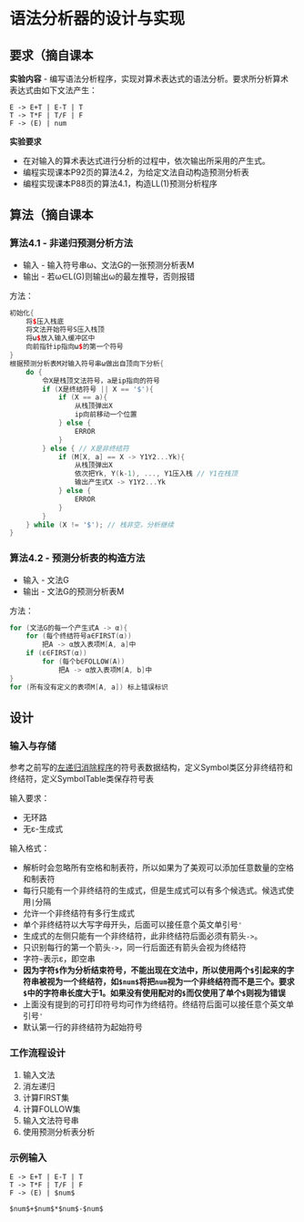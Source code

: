 # 语法分析器的设计与实现

## 要求（摘自课本

**实验内容** - 编写语法分析程序，实现对算术表达式的语法分析。要求所分析算术表达式由如下文法产生：

```
E -> E+T | E-T | T
T -> T*F | T/F | F
F -> (E) | num
```

**实验要求**
- 在对输入的算术表达式进行分析的过程中，依次输出所采用的产生式。
- 编程实现课本P92页的算法4.2，为给定文法自动构造预测分析表
- 编程实现课本P88页的算法4.1，构造LL(1)预测分析程序

## 算法（摘自课本

### 算法4.1 - 非递归预测分析方法

- 输入 - 输入符号串ω、文法G的一张预测分析表M
- 输出 - 若ω∈L(G)则输出ω的最左推导，否则报错

方法：

```c++
初始化{
	将$压入栈底
	将文法开始符号S压入栈顶
	将ω$放入输入缓冲区中
	向前指针ip指向ω$的第一个符号
}
根据预测分析表M对输入符号串ω做出自顶向下分析{
	do {
		令X是栈顶文法符号，a是ip指向的符号
		if (X是终结符号 || X == '$'){
			if (X == a){
				从栈顶弹出X
				ip向前移动一个位置
			} else {
				ERROR
			}
		} else { // X是非终结符
			if (M[X, a] == X -> Y1Y2...Yk){
				从栈顶弹出X
				依次把Yk, Y(k-1), ..., Y1压入栈 // Y1在栈顶
				输出产生式X -> Y1Y2...Yk
			} else {
				ERROR
			}
		}
	} while (X != '$'); // 栈非空，分析继续
}
```

### 算法4.2 - 预测分析表的构造方法

- 输入 - 文法G
- 输出 - 文法G的预测分析表M

方法：

```c++
for (文法G的每一个产生式A -> α){
	for (每个终结符号a∈FIRST(α))
		把A -> α放入表项M[A, a]中
	if (ε∈FIRST(α))
		for (每个b∈FOLLOW(A))
			把A -> α放入表项M[A, b]中
}
for (所有没有定义的表项M[A, a]) 标上错误标识
```

## 设计

### 输入与存储

参考之前写的[左递归消除程序](https://github.com/DiscreteTom/left-recursion-killer)的符号表数据结构，定义Symbol类区分非终结符和终结符，定义SymbolTable类保存符号表

输入要求：
- 无环路
- 无ε-生成式

输入格式：
- 解析时会忽略所有空格和制表符，所以如果为了美观可以添加任意数量的空格和制表符
- 每行只能有一个非终结符的生成式，但是生成式可以有多个候选式。候选式使用`|`分隔
- 允许一个非终结符有多行生成式
- 单个非终结符以大写字母开头，后面可以接任意个英文单引号`'`
- 生成式的左侧只能有一个非终结符，此非终结符后面必须有箭头`->`。
- 只识别每行的第一个箭头`->`，同一行后面还有箭头会视为终结符
- 字符`~`表示ε，即空串
- **因为字符`$`作为分析结束符号，不能出现在文法中，所以使用两个`$`引起来的字符串被视为一个终结符，如`$num$`将把`num`视为一个非终结符而不是三个。要求`$`中的字符串长度大于1。如果没有使用配对的`$`而仅使用了单个`$`则视为错误**
- 上面没有提到的可打印符号均可作为终结符。终结符后面可以接任意个英文单引号`'`
- 默认第一行的非终结符为起始符号

### 工作流程设计

1. 输入文法
2. 消左递归
3. 计算FIRST集
4. 计算FOLLOW集
5. 输入文法符号串
6. 使用预测分析表分析

### 示例输入

```
E -> E+T | E-T | T
T -> T*F | T/F | F
F -> (E) | $num$

$num$+$num$*$num$-$num$

```